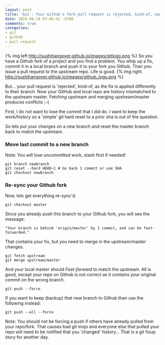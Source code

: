 ```yaml
---
layout: post
title: "Git : Your Github's fork pull request is rejected, kind-of, now what?"
date: 2015-06-24 07:46:41 -0700
comments: true
categories: 
- git
- github
- pull request
---
```

{% img left http://sushihangover.github.io/images/gitlogo.png %} So you have a Github fork of a project and you find a problem. You whip up a fix, commit it in a local branch and push it to your fork you Github. Than you issue a pull request to the upstream repo. Life is good. {% img right http://sushihangover.github.io/images/github_logo.png %}

But... your pull request is 'rejected', kind-of, as the fix is applied differently to their branch. Now your GitHub and local repo are history mismatched to the upstream master. Fetching upstream and merging upstream/master produces conflicts ;-(

First, I do not want to lose the commit that I did do. I want to keep the work/history so a 'simple' git hard reset to a prior sha is out of the question.

So lets put your changes on a new branch and reset the master branch back to match the upstream.

### Move last commit to a new branch

Note: You *will* lose uncommitted work, stash first if needed!

	git branch newbranch
	git reset --hard HEAD~1 # Go back 1 commit or use SHA
	git checkout newbranch

### Re-sync your Github fork

Now, lets get everything re-sync'd.

	git checkout master

Since you already push this branch to your Github fork, you will see the message:

	"Your branch is behind 'origin/master' by 1 commit, and can be fast-forwarded."

That contains *your* fix, but you need to merge in the upstream/master changes.

	git fetch upstream
	git merge upstream/master

And your local master should *Fast-forward* to match the upstream. All is good, except your repo on Github is not correct as it contains your original commit on the wrong branch.

	git push --force

If you want to keep (backup) that new branch to Github than use the following instead:

	git push --all --force

Note: You should not be forcing a push if others have already pulled from your repo/fork. That causes bad git mojo and everyone else that pulled your repo will need to be notified that you 'changed' history... That is a git fixup story for another day.
